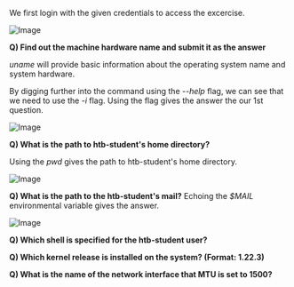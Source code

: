 We first login with the given credentials to access the excercise.


![Image](https://github.com/user-attachments/assets/ca4692d9-db75-4f1e-b892-836c0ccff32f)

**Q) Find out the machine hardware name and submit it as the answer**

*uname* will provide basic information about the operating system name and system hardware.

By digging further into the command using the *--help* flag, we can see that we need to use the *-i* flag. Using the flag gives the answer the our 1st question.

![Image](https://github.com/user-attachments/assets/c98953f0-f08f-4b42-9b6c-ee8592bce52c)


**Q) What is the path to htb-student's home directory?**

Using the *pwd* gives the path to htb-student's home directory.

![Image](https://github.com/user-attachments/assets/db8df2cb-cd9d-41fb-bdba-08c8fd42fb3f)

**Q) What is the path to the htb-student's mail?**
Echoing the *$MAIL* environmental variable gives the answer.

![Image](https://github.com/user-attachments/assets/4681c48a-c9f5-4b95-afb0-d9f870a6b72b)


**Q) Which shell is specified for the htb-student user?**


**Q) Which kernel release is installed on the system? (Format: 1.22.3)**

**Q) What is the name of the network interface that MTU is set to 1500?**
